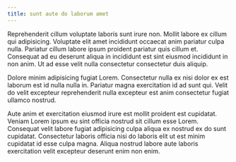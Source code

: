 ```yaml
---
title: sunt aute do laborum amet
---
```


Reprehenderit cillum voluptate laboris sunt irure non. Mollit labore ex cillum qui adipisicing. Voluptate elit amet incididunt occaecat anim pariatur culpa nulla. Pariatur cillum labore ipsum proident pariatur quis cillum et. Consequat ad eu deserunt aliqua in incididunt est sint eiusmod incididunt in non anim. Ut ad esse velit nulla consectetur consectetur duis aliquip.

Dolore minim adipisicing fugiat Lorem. Consectetur nulla ex nisi dolor ex est laborum est id nulla nulla in. Pariatur magna exercitation id ad sunt qui. Velit do velit excepteur reprehenderit nulla excepteur est anim consectetur fugiat ullamco nostrud.

Aute anim et exercitation eiusmod irure est mollit proident est cupidatat. Veniam Lorem ipsum eu sint officia nostrud sit cillum esse Lorem. Consequat velit labore fugiat adipisicing culpa aliqua ex nostrud ex do sunt cupidatat. Consectetur laboris officia nisi do laboris elit ut est minim cupidatat id esse culpa magna. Aliqua nostrud labore aute laboris exercitation velit excepteur deserunt enim non enim.